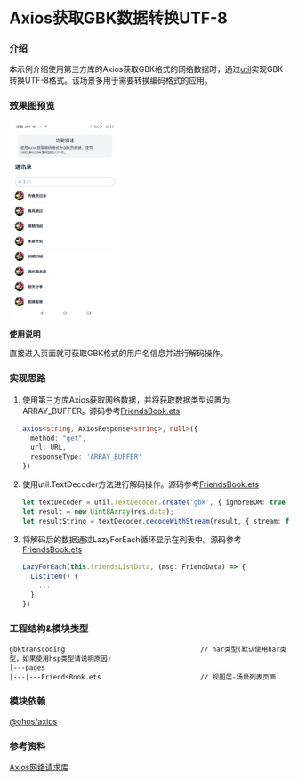# Axios获取GBK数据转换UTF-8

### 介绍

本示例介绍使用第三方库的Axios获取GBK格式的网络数据时，通过[util](https://developer.huawei.com/consumer/cn/doc/harmonyos-references-V2/js-apis-util-0000001428062016-V2)实现GBK转换UTF-8格式。该场景多用于需要转换编码格式的应用。

### 效果图预览

<img src="../../screenshots/device/FriendsBook.jpeg" width="200">

**使用说明**

直接进入页面就可获取GBK格式的用户名信息并进行解码操作。

### 实现思路

1. 使用第三方库Axios获取网络数据，并将获取数据类型设置为ARRAY_BUFFER。源码参考[FriendsBook.ets](./src/main/ets/pages/FriendsBook.ets)
    ```typescript
    axios<string, AxiosResponse<string>, null>({
      method: "get",
      url: URL,
      responseType: 'ARRAY_BUFFER'
    })
    ```
2. 使用util.TextDecoder方法进行解码操作。源码参考[FriendsBook.ets](./src/main/ets/pages/FriendsBook.ets)
    ```typescript
    let textDecoder = util.TextDecoder.create('gbk', { ignoreBOM: true });
    let result = new Uint8Array(res.data);
    let resultString = textDecoder.decodeWithStream(result, { stream: false });
    ```
3. 将解码后的数据通过LazyForEach循环显示在列表中。源码参考[FriendsBook.ets](./src/main/ets/pages/FriendsBook.ets)
    ```typescript
    LazyForEach(this.friendsListData, (msg: FriendData) => {
      ListItem() {
        ...
      }
    })
    ```

### 工程结构&模块类型
   ```
   gbktranscoding                                  // har类型(默认使用har类型，如果使用hsp类型请说明原因)
   |---pages
   |---|---FriendsBook.ets                         // 视图层-场景列表页面
   ```

### 模块依赖

[@ohos/axios](https://gitee.com/openharmony-sig/axios)

### 参考资料

[Axios网络请求库](https://ohpm.openharmony.cn/#/cn/detail/@ohos%2Faxios)